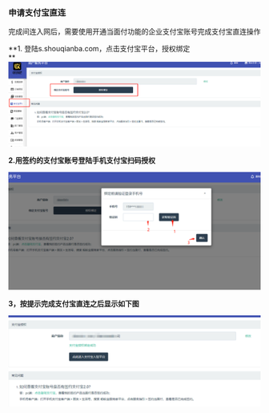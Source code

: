 ### 申请支付宝直连

完成间连入网后，需要使用开通当面付功能的企业支付宝账号完成支付宝直连操作

**1. 登陆s.shouqianba.com，点击支付宝平台，授权绑定      
**![](/assets/import140.png)

**2.用签约的支付宝账号登陆手机支付宝扫码授权**

![](/assets/import141.png)

**3，按提示完成支付宝直连之后显示如下图**

![](/assets/import142.png)

